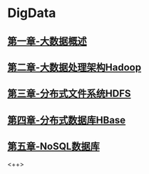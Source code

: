# DigData
## [第一章-大数据概述](./01-大数据概述.md)
## [第二章-大数据处理架构Hadoop](./02-大数据处理架构Hadoop.md)
## [第三章-分布式文件系统HDFS](./03-分布式文件系统HDFS.md)
## [第四章-分布式数据库HBase](./04-分布式数据库HBase.md)
## [第五章-NoSQL数据库](.\05-NoSQL数据库.md)
<++>

